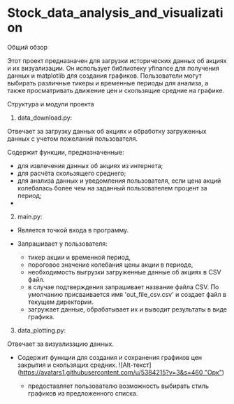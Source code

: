 # Stock_data_analysis_and_visualization
Общий обзор

Этот проект предназначен для загрузки исторических данных об акциях и их визуализации. Он использует библиотеку yfinance для получения данных и matplotlib для создания графиков. Пользователи могут выбирать различные тикеры и временные периоды для анализа, а также просматривать движение цен и скользящие средние на графике.



Структура и модули проекта

1. data_download.py:

Отвечает за загрузку данных об акциях и обработку загруженных данных с учетом пожеланий пользователя.

Содержит функции, предназначенные:
- для извлечения данных об акциях из интернета;
- для расчёта скользящего среднего;
- для анализа данных и уведомления пользователя, если цена акций колебалась более чем на заданный пользователем процент за период;
- 



2. main.py:

- Является точкой входа в программу.

- Запрашивает у пользователя:
  - тикер акции и временной период,
  - пороговое значение колебания цены акции в периоде, 
  - необходимость выгрузки загруженные данные об акциях в CSV файл.
  - в случае подтверждения запрашивает название файла  CSV. По умолчанию присваивается имя 'out_file_csv.csv' и создает файл в текущем директории.
  - загружает данные, обрабатывает их и выводит результаты в виде графика.



3. data_plotting.py:

Отвечает за визуализацию данных.

- Содержит функции для создания и сохранения графиков цен закрытия и скользящих средних.
  ![Alt-текст]([https://avatars1.githubusercontent.com/u/5384215?v=3&s=460 "Орк"](https://github.com/MikhinGB/Stock_data_analysis_and_visualization/blob/main/AAPL_1y_stock_price_chart.png))
  
  
   - предоставляет пользователю возможность выбирать стиль графиков из предложенного списка.
